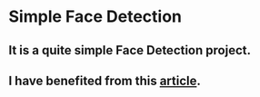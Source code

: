 # Simple Face Detection
## It is a quite simple Face Detection project. 
## I have benefited from this [article](https://thecleverprogrammer.com/2020/10/09/face-detection-with-python/).

